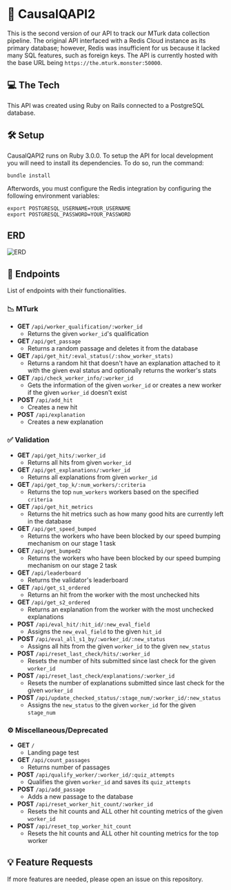 # 🐥 CausalQAPI2
This is the second version of our API to track our MTurk data collection pipeline. The original API interfaced with a Redis Cloud instance as its primary database; however, Redis was insufficient for us because it lacked many SQL features, such as foreign keys. The API is currently hosted with the base URL being `https://the.mturk.monster:50000`. 

## 💻 The Tech
This API was created using Ruby on Rails connected to a PostgreSQL database. 

## 🛠 Setup
CausalQAPI2 runs on Ruby 3.0.0. To setup the API for local development you will need to install its dependencies. To do so, run the command:
```
bundle install
```

Afterwords, you must configure the Redis integration by configuring the following environment variables:
```
export POSTGRESQL_USERNAME=YOUR_USERNAME
export POSTGRESQL_PASSWORD=YOUR_PASSWORD
```

## ERD
![ERD](https://i.imgur.com/YxPcsRO.png)

## 📍 Endpoints
List of endpoints with their functionalities. 

### 📉 MTurk
- **GET** `/api/worker_qualification/:worker_id`
  - Returns the given `worker_id`'s qualification
- **GET** `/api/get_passage`
  - Returns a random passage and deletes it from the database
- **GET** `/api/get_hit/:eval_status(/:show_worker_stats)`
  - Returns a random hit that doesn't have an explanation attached to it with the given eval status and optionally returns the worker's stats
- **GET** `/api/check_worker_info/:worker_id`
  - Gets the information of the given `worker_id` or creates a new worker if the given `worker_id` doesn't exist
- **POST** `/api/add_hit`
  - Creates a new hit
- **POST** `/api/explanation`
  - Creates a new explanation

### ✅ Validation
- **GET** `/api/get_hits/:worker_id`
  - Returns all hits from given `worker_id`
- **GET** `/api/get_explanations/:worker_id`
  - Returns all explanations from given `worker_id`
- **GET** `/api/get_top_k/:num_workers/:criteria`
  - Returns the top `num_workers` workers based on the specified `criteria`
- **GET** `/api/get_hit_metrics`
  - Returns the hit metrics such as how many good hits are currently left in the database
- **GET** `/api/get_speed_bumped`
  - Returns the workers who have been blocked by our speed bumping mechanism on our stage 1 task
- **GET** `/api/get_bumped2`
  - Returns the workers who have been blocked by our speed bumping mechanism on our stage 2 task
- **GET** `/api/leaderboard`
  - Returns the validator's leaderboard
- **GET** `/api/get_s1_ordered`
  - Returns an hit from the worker with the most unchecked hits
- **GET** `/api/get_s2_ordered`
  - Returns an explanation from the worker with the most unchecked explanations
- **POST** `/api/eval_hit/:hit_id/:new_eval_field`
  - Assigns the `new_eval_field` to the given `hit_id`
- **POST** `/api/eval_all_s1_by/:worker_id/:new_status`
  - Assigns all hits from the given `worker_id` to the given `new_status`
- **POST** `/api/reset_last_check/hits/:worker_id`
  - Resets the number of hits submitted since last check for the given `worker_id`
- **POST** `/api/reset_last_check/explanations/:worker_id`
  - Resets the number of explanations submitted since last check for the given `worker_id`
- **POST** `/api/update_checked_status/:stage_num/:worker_id/:new_status`
  - Assigns the `new_status` to the given `worker_id` for the given `stage_num`

### ⚙️ Miscellaneous/Deprecated
- **GET** `/`
  - Landing page test
- **GET** `/api/count_passages`
  - Returns number of passages
- **POST** `/api/qualify_worker/:worker_id/:quiz_attempts`
  - Qualifies the given `worker_id` and saves its `quiz_attempts`
- **POST** `/api/add_passage`
  - Adds a new passage to the database
- **POST** `/api/reset_worker_hit_count/:worker_id`
  - Resets the hit counts and ALL other hit counting metrics of the given `worker_id`
- **POST** `/api/reset_top_worker_hit_count`
  - Resets the hit counts and ALL other hit counting metrics for the top worker

## 💡 Feature Requests
If more features are needed, please open an issue on this repository. 
